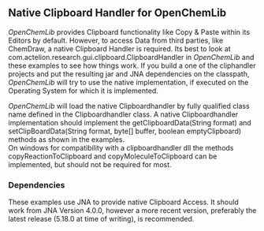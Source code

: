 ## Native Clipboard Handler for OpenChemLib
*OpenChemLib* provides Clipboard functionality like Copy & Paste within its Editors by default. However, to access Data from third parties, like ChemDraw, a native Clipboard Handler is required.
Its best to look at com.actelion.research.gui.clipboard.ClipboardHandler in *OpenChemLib* and these examples to see how things work.
If you build a one of the cliphandler projects and put the resulting jar and JNA dependencies on the classpath, *OpenChemLib* will try to use the native implementation, if executed on the Operating System for which it is implemented.

*OpenChemLib* will load the native Clipboardhandler by fully qualified class name defined in the Clipboardhandler class. 
A native Clipboardhandler implementation should implement the getClipboardData(String format) and setClipBoardData(String format, byte[] buffer, boolean emptyClipboard) methods as shown in the examples.  
On windows for compatibility with a clipboardhandler dll the methods copyReactionToClipboard and copyMoleculeToClipboard can be implemented, but should not be required for most.

### Dependencies
These examples use JNA to provide native Clipboard Access. It should work from JNA Version 4.0.0, however a more recent version, preferably the latest release (5.18.0 at time of writing), is recommended.

